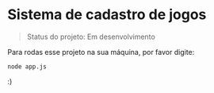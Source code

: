 <h1>Sistema de cadastro de jogos</h1>

> Status do projeto: Em desenvolvimento

Para rodas esse projeto na sua máquina, por favor digite:

```
node app.js
```

:)
